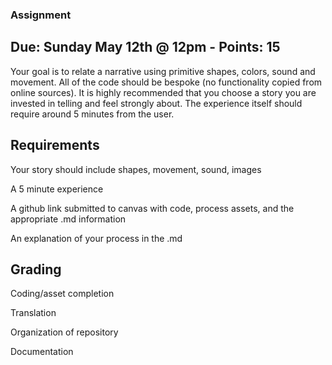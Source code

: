 ### Assignment
## Due: Sunday May 12th @ 12pm - Points: 15

  Your goal is to relate a narrative using primitive shapes, colors, sound and movement.  All of the
code should be bespoke (no functionality copied from online sources). It is highly recommended that you choose a story you are invested in telling and feel strongly about.  The experience itself should require around 5 minutes from the user.
  
## Requirements

Your story should include shapes, movement, sound, images

A 5 minute experience

A github link submitted to canvas with code, process assets, and the appropriate .md information

An explanation of your process in the .md

## Grading

Coding/asset completion

Translation

Organization of repository

Documentation
